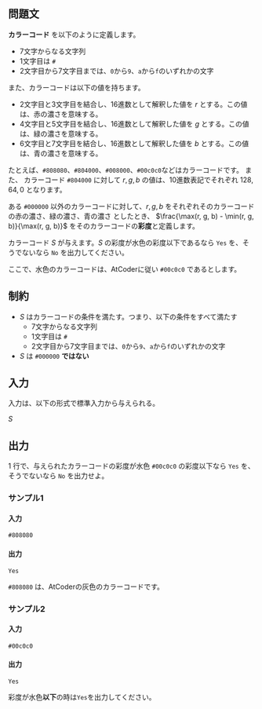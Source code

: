 ## 問題文

**カラーコード** を以下のように定義します。
- $7$文字からなる文字列
- $1$文字目は `#`
- $2$文字目から$7$文字目までは、`0`から`9`、`a`から`f`のいずれかの文字

また、カラーコードは以下の値を持ちます。
- $2$文字目と$3$文字目を結合し、16進数として解釈した値を $r$ とする。この値は、赤の濃さを意味する。
- $4$文字目と$5$文字目を結合し、16進数として解釈した値を $g$ とする。この値は、緑の濃さを意味する。
- $6$文字目と$7$文字目を結合し、16進数として解釈した値を $b$ とする。この値は、青の濃さを意味する。


たとえば、`#808080`、`#804000`、`#008000`、`#00c0c0`などはカラーコードです。
また、 カラーコード `#804000` に対して $r, g, b$ の値は、10進数表記でそれぞれ $128, 64, 0$ となります。

ある `#000000` 以外のカラーコードに対して、$r, g, b$ をそれぞれそのカラーコードの赤の濃さ、緑の濃さ、青の濃さ としたとき、
$\frac{\max(r, g, b) - \min(r, g, b)}{\max(r, g, b)}$ をそのカラーコードの**彩度**と定義します。

カラーコード $S$ が与えます。$S$ の彩度が水色の彩度以下であるなら `Yes` を、そうでないなら `No` を出力してください。

ここで、水色のカラーコードは、AtCoderに従い `#00c0c0` であるとします。

## 制約
- $S$ はカラーコードの条件を満たす。つまり、以下の条件をすべて満たす
    - $7$文字からなる文字列
    - $1$文字目は `#`
    - $2$文字目から$7$文字目までは、`0`から`9`、`a`から`f`のいずれかの文字
- $S$ は `#000000` **ではない**


## 入力

入力は、以下の形式で標準入力から与えられる。

<div class="code-math">

$S$
</div>

## 出力
$1$ 行で、与えられたカラーコードの彩度が水色 `#00c0c0` の彩度以下なら `Yes` を、そうでないなら `No` を出力せよ。


### サンプル1
#### 入力
```
#808080
```
#### 出力
```
Yes
```

`#808080` は、AtCoderの灰色のカラーコードです。

### サンプル2
#### 入力
```
#00c0c0
```

#### 出力
```
Yes
```

彩度が水色**以下**の時は`Yes`を出力してください。
